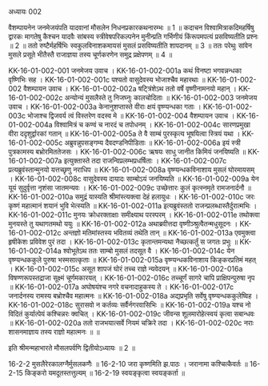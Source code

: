 अध्यायः 002

वैशम्पायनेन जनमेजयंपति यादवानां मौसलेन निधनप्रकारकथनारम्भः ॥ 1 ॥ कदाचन विश्वामित्राकदिमहर्षिषु द्वारकः मागतेषु कैश्चन यादवैः सांबस्य स्त्रीवेषपरिकल्पनेन मुनीन्प्रति गर्भिणीयं किंरूपमपत्यं प्रसविष्यतीति प्रश्नः ॥ 2 ॥ ततो रुष्टैर्महर्षिभिः स्वकुलविनाशकमायसं मुसलं प्रसविष्यतीति शापदानम् ॥ 3 ॥ ततः परेथुः सांवेन मुसले प्रसूते भीतैस्तै राजाज्ञया तस्य चूर्णकरणेन समुद्र प्रक्षेपणम् ॥ 4 ॥

KK-16-01-002-001	जनमेजय उवाच ।
KK-16-01-002-001a	कथं विनष्टा भगवन्नन्धका वृष्णिभिः सह ।
KK-16-01-002-001c	पश्यतो वासुदेवस्य भोजाश्चैव महारथाः ॥
KK-16-01-002-002	वैशम्पायन उवाच ।
KK-16-01-002-002a	षट्त्रिंशेऽथ ततो वर्षे वृष्णीनामनयो महान् ।
KK-16-01-002-002c	अन्योन्यं मुसलैस्ते तु निजघ्नुः कालचोदिताः ॥
KK-16-01-002-003	जनमेजय उवाच ।
KK-16-01-002-003a	केनानुशप्तास्ते वीराः क्षयं वृष्ण्यन्धका गताः ।
KK-16-01-002-003c	भोजाश्च द्विजवर्य त्वं विस्तरेण वदस्व मे ॥
KK-16-01-002-004	वैशम्पायन उवाच ।
KK-16-01-002-004a	विश्वामित्रं च कण्वं च नारदं च तपोधनम् ।
KK-16-01-002-004c	सारणप्रमुखा वीरा ददृशुर्द्वारकां गतान् ॥
KK-16-01-002-005a	ते वै साम्बं पुरस्कृत्य भूषयित्वा स्त्रियं यथा ।
KK-16-01-002-005c	अब्रुवन्नुपसङ्गम्य दैवदण्डनिपीडिताः ॥
KK-16-01-002-006a	इयं स्त्री पुत्रकामस्य बभ्रोरमिततेजसः ।
KK-16-01-002-006c	ऋषयः साधु जानीत किमियं जनयिष्यति ॥
KK-16-01-002-007a	इत्युक्तास्ते तदा राजन्विप्रलम्भप्रधर्षिताः ।
KK-16-01-002-007c	प्रत्यब्रुवंस्तान्मुनयो यत्तच्छृणु नराधिप ॥
KK-16-01-002-008a	वृष्ण्यन्धकविनाशाय मुसलं घोरमायसम् ।
KK-16-01-002-008c	वासुदेवस्य दायादः साम्बोऽयं जनयिष्यति ॥
KK-16-01-002-009a	येन यूयं सुदुर्वृत्ता नृशंसा जातमन्यवः ।
KK-16-01-002-009c	उच्छेत्तारः कुलं कृत्स्नमृते रामजनार्दनौ ॥
KK-16-01-002-010a	समुद्रं यास्यति श्रीमांस्त्यक्त्वा देहं हलायुधः ।
KK-16-01-002-010c	जरः कृष्णं महात्मानं शयानं भुवि भेत्स्यति ॥
KK-16-01-002-011a	इत्यब्रुवंस्ततो राजन्प्रलब्धास्तैर्दुरात्मभिः ।
KK-16-01-002-011c	मुनयः क्रोधरक्ताक्षाः समीक्ष्याथ परस्परम् ।
KK-16-01-002-011e	तथोक्त्वा मुनयस्ते तु यथागतमथो ययुः ॥
KK-16-01-002-012a	अथाब्रवीत्तदा वृष्णीञ्श्रुत्वैतन्मधुसूदनः ।
KK-16-01-002-012c	अन्तज्ञो मतिमांस्तस्य भवितव्यं तथेति तान् ॥
KK-16-01-002-013a	एवमुक्त्वा हृषीकेशः प्रविवेश पुरं तदा ।
KK-16-01-002-013c	कृतान्तमन्यथा नैच्छत्कर्तुं स जगतः प्रभुः ॥
KK-16-01-002-014a	श्वोभूतेऽथ ततः साम्बो मुसलं तदसूत वै ।
KK-16-01-002-014c	येन वृष्ण्यन्धककुले पुरुषा भस्मसात्कृताः ॥
KK-16-01-002-015a	वृष्ण्यन्धकविनाशाय किङ्करप्रतिमं महत् ।
KK-16-01-002-015c	असूत शापजं घोरं तच्च राज्ञे न्यवेदयन् ॥
KK-16-01-002-016a	विषण्णरूपस्तद्राजा सूक्ष्मं चूर्णमकारयत् ।
KK-16-01-002-016c	तच्चूर्णं सागरे चापि प्राक्षिपन्पुरुषा नृप ॥
KK-16-01-002-017a	अघोषयंश्च नगरे वचनादाहुकस्य ते ।
KK-16-01-002-017c	जनार्दनस्य रामस्य बभ्रोश्चैव महात्मनः ॥
KK-16-01-002-018a	अद्यप्रभृति सर्वेषु वृष्ण्यन्धककुलेष्विह ।
KK-16-01-002-018c	सुरासवो न कर्तव्यः सर्वैर्नगरवासिभिः ॥
KK-16-01-002-019a	यश्च नो विदितं कुर्यात्पेयं कश्चिन्नरः क्वचित् ।
KK-16-01-002-019c	जीवन्स शूलमारोहेत्स्वयं कृत्वा सबान्धवः ॥
KK-16-01-002-020a	ततो राजभयात्सर्वे नियमं चक्रिरे तदा ।
KK-16-01-002-020c	नराः शासनमाज्ञाय तस्य राज्ञो महात्मनः ॥ ॥

इति श्रीमन्महाभारते मौसलपर्वणि द्वितीयोऽध्यायः ॥ 2 ॥

16-2-2 मुसलैरेरकालग्नैर्मुसलकणैः ॥ 16-2-10 जरा कृष्णमिति झ.पाठः । जरानामा कश्चित्कैवर्तः ॥ 16-2-15 किङ्करो यमदूतस्तत्तुल्यम् ॥ 16-2-19 स्वयङ्कृत्वा स्वयङ्कर्ता ॥ 
